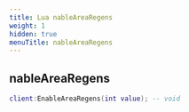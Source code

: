 ```yaml
---
title: Lua nableAreaRegens
weight: 1
hidden: true
menuTitle: nableAreaRegens
---
```

## nableAreaRegens
```lua
client:EnableAreaRegens(int value); -- void
```